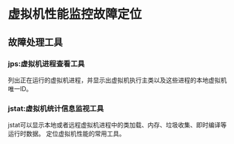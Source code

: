 # 虚拟机性能监控故障定位

## 故障处理工具

### jps:虚拟机进程查看工具

列出正在运行的虚拟机进程，并显示出虚拟机执行主类以及这些进程的本地虚拟机唯一ID。

### jstat:虚拟机统计信息监视工具

jstat可以显示本地或者远程虚拟机进程中的类加载、内存、垃圾收集、即时编译等运行时数据。
定位虚拟机性能的常用工具。

